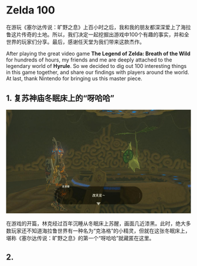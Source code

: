 # Zelda 100 

在游玩《塞尔达传说：旷野之息》上百小时之后，我和我的朋友都深深爱上了海拉鲁这片传奇的土地。所以，我们决定一起挖掘出游戏中100个有趣的事实，并和全世界的玩家们分享。最后，感谢任天堂为我们带来这款杰作。

After playing the great video game **The Legend of Zelda: Breath of the Wild** for hundreds of hours, my friends and me are deeply attached to the legendary world of **Hyrule**. So we decided to dig out 100 interesting things in this game together, and share our findings with players around the world. At last, thank Nintendo for bringing us this master piece. 

## 1. 复苏神庙冬眠床上的“呀哈哈”
<div align = "center">
<img width= 800 src = https://raw.githubusercontent.com/Thelordofdream/Zelda100/master/photos/001.jpg />
</div>

在游戏的开篇，林克经过百年沉睡从冬眠床上苏醒，画面几近漆黑。此时，绝大多数玩家还不知道海拉鲁世界有一种名为“克洛格”的小精灵，但就在这张冬眠床上，堪称《塞尔达传说：旷野之息》的第一个“呀哈哈”就藏匿在这里。

## 2.



